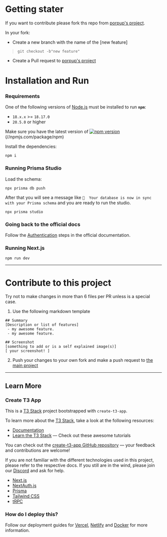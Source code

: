 # Getting stater

If you want to contribute please fork ths repo from [porpup's project](https://github.com/porpup/Cool_Project).

In your fork:
- Create a new branch with the name of the [new feature]
> ``git checkout -b"new feature"``
- Create a Pull request to [porpup's project](https://github.com/porpup/Cool_Project)

# Installation and Run

### Requirements

One of the following versions of [Node.js](https://nodejs.org/en/download/) must be installed to run **`npm`**:

* `18.x.x` >= `18.17.0`
* `20.5.0` or higher


Make sure you have the latest version of [![npm version](https://img.shields.io/npm/v/npm.svg)](https://npm.im/npm)(//npmjs.com/package/npm)


Install the dependencies:

``npm i``

### Running Prisma Studio

Load the schema:

``npx prisma db push``

After that you will see a message like `🚀  Your database is now in sync with your Prisma schema` and you are ready to run the studio.

``npx prisma studio``

### Going back to the official docs

Follow the [Authentication](https://create.t3.gg/en/usage/first-steps#authentication) steps in the official documentation.

### Running Next.js

`npm run dev`

___

# Contribute to this project
Try not to make changes in more than 6 files per PR unless is a special case.

1. Use the following markdown template
```
## Summary
[Description or list of features]
 - my awesome feature.
 - my awesome feature.

## Screenshot
[something to add or is a self explained image(s)]
[ your screenshot! ]
```

2. Push your changes to your own fork and make a push request to [the main project](https://github.com/porpup/Cool_Project/pulls)

---

## Learn More

### Create T3 App

This is a [T3 Stack](https://create.t3.gg/) project bootstrapped with `create-t3-app`.

To learn more about the [T3 Stack](https://create.t3.gg/), take a look at the following resources:

- [Documentation](https://create.t3.gg/)
- [Learn the T3 Stack](https://create.t3.gg/en/faq#what-learning-resources-are-currently-available) — Check out these awesome tutorials

You can check out the [create-t3-app GitHub repository](https://github.com/t3-oss/create-t3-app) — your feedback and contributions are welcome!

If you are not familiar with the different technologies used in this project, please refer to the respective docs. If you still are in the wind, please join our [Discord](https://t3.gg/discord) and ask for help.

- [Next.js](https://nextjs.org)
- [NextAuth.js](https://next-auth.js.org)
- [Prisma](https://prisma.io)
- [Tailwind CSS](https://tailwindcss.com)
- [tRPC](https://trpc.io)

### How do I deploy this?

Follow our deployment guides for [Vercel](https://create.t3.gg/en/deployment/vercel), [Netlify](https://create.t3.gg/en/deployment/netlify) and [Docker](https://create.t3.gg/en/deployment/docker) for more information.

